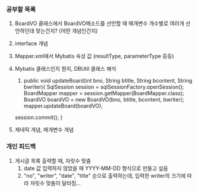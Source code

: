 ### 공부할 목록
1. BoardVO 클래스에서 BoardVO메소드를 선언할 때 
    매개변수 개수별로 여러개 선언하던데 맞는건지? (어떤 개념인건지)
2. interface 개념
3. Mapper.xml에서 Mybatis 속성 값 (resultType, parameterType 등등)
4. Mybatis 클래스인지 뭔지, DBUtil 클래스 해석
   1. public void updateBoard(int bno, String btitle, String bcontent, String bwriter){
      SqlSession session = sqlSessionFactory.openSession();
      BoardMapper mapper = session.getMapper(BoardMapper.class);
      BoardVO boardVO = new BoardVO(bno, btitle, bcontent, bwriter);
      mapper.updateBoard(boardVO);

   session.commit();
   }
5. 제네릭 개념, 매개변수 개념

### 개인 피드백
1. 게시글 목록 출력할 때, 자릿수 맞춤
   1. date 값 입력하지 않았을 때 YYYY-MM-DD 형식으로 만들고 싶음
   2. "no", "writer", "date", "title" 순으로 출력하는데, 입력한 writer의 크기에 따라 자릿수 맞춤이 달라짐...